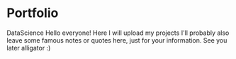 # Portfolio
DataScience
Hello everyone! Here I will upload my projects
I'll probably also leave some famous notes or quotes here, just for your information.
See you later alligator :)
